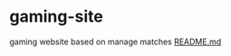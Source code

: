 # gaming-site
gaming website based on manage matches
[README.md](https://github.com/jeelaniabbaz/gaming-site/files/12136112/README.md)
